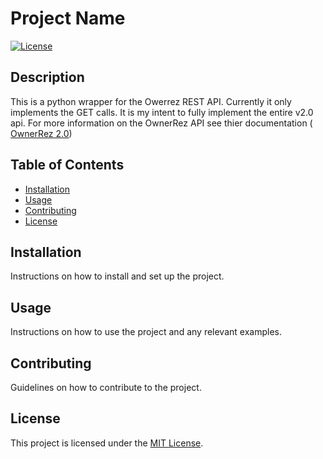# Project Name

[![License](https://img.shields.io/badge/license-MIT-blue.svg)](LICENSE)

## Description

This is a python wrapper for the Owerrez REST API.  Currently it only implements the GET calls.  It is my intent to fully implement the entire v2.0 api.  For more information on the OwnerRez API see thier documentation ( [OwnerRez 2.0](https://secure.ownerrez.com/settings/api))
## Table of Contents

- [Installation](#installation)
- [Usage](#usage)
- [Contributing](#contributing)
- [License](#license)

## Installation

Instructions on how to install and set up the project.

## Usage

Instructions on how to use the project and any relevant examples.

## Contributing

Guidelines on how to contribute to the project.

## License

This project is licensed under the [MIT License](LICENSE).
